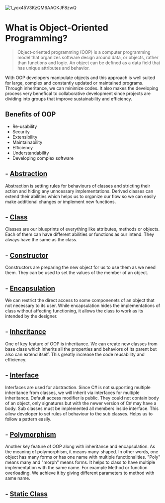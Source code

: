 ![1_yox45V3KzQM6AAOKJF8zwQ](https://user-images.githubusercontent.com/77506856/166809072-efc179d8-4e1b-4b08-8991-81337f043e34.jpeg)

# What is Object-Oriented Programming?

> Object-oriented programming (OOP) is a computer programming model that organizes software design around data, or objects, rather than functions and logic. An object can be defined as a data field that has unique attributes and behavior.

With OOP developers manipulate objects and this approach is well suited for large, complex and constantly updated or maintained programs. Through inheritance, we can minimize codes. It also makes the developing process very benefical to collaborative development since projects are dividing into groups that improve sustainability and efficiency.

## Benefits of OOP
- Re-usability
- Security
- Extensibility
- Maintainability
- Efficiency
- Understandability
- Developing complex software

## - [Abstraction](https://github.com/ebakircie/OOP/tree/master/Abstraction/Abstraction)
Abstraction is  setting rules for behaviours of classes and stricting their action and hiding any unncessary implementations. Derived classes can extend their abilities which helps us to organize our flow so we can easily make additional changes or implement new functions.

## - [Class](https://github.com/ebakircie/OOP/tree/master/Class)

Classes are our blueprints of everything like attributes, methods or objects. Each of them can have different abilities or functions as our intend. They always have the same as the class.

## - [Constructor](https://github.com/ebakircie/OOP/tree/master/Constructor)

Constructors are preparing the new object for us to use them as we need them. They can be used to set the values of the member of an object.

## - [Encapsulation](https://github.com/ebakircie/OOP/tree/master/Encapsulation)

We can restrict the direct access to some componenets of an object that not necessary to its user. While encapsulation hides the implementations of class without affecting functioning, it allows the class to work as its intended by the designer. 

## - [Inheritance](https://github.com/ebakircie/OOP/tree/master/Inheritance)

 One of key feature of OOP is inheritance. We can create new classes from base class which inherits all the properties and behaviors of its parent but also can extend itself. This greatly increase the code reusability and efficiency. 

## - [Interface](https://github.com/ebakircie/OOP/tree/master/Interface)

Interfaces are used for abstraction. Since C# is not supporting multiple inheritance from classes, we will inherit via interfaces for multiple inheritance. Default access modifier is public. They could not contain body of an object, only signatures but with the newer version of C# may have a body. Sub classes must be implemented all members inside interface. This allow developer to set rules of behaviour to the sub classes. Helps us to follow a pattern easily.

## - [Polymorphism](https://github.com/ebakircie/OOP/tree/master/Polymorphism)

Another key feature of OOP along with inheritance and encapsulation. As the meaning of polymorphism, it means many-shaped. In other words, one object has many forms or has one name with multiple functionalities. "Poly" means many and "morph" means forms. It helps to class to have multiple implementation with the same name. For example Method or function overloading. We achieve it by giving different parameters to method with same name.
 
 ## - [Static Class](https://github.com/ebakircie/OOP/tree/master/Static_Class)










